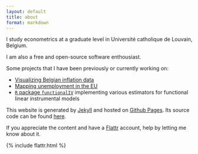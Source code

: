 ```yaml
---
layout: default
title: about
format: markdown
---
```


I study econometrics at a graduate level in Université catholique de Louvain, Belgium.

I am also a free and open-source software enthousiast.

Some projects that I have been previously or currently working on:
* [Visualizing Belgian inflation data](https://rytis.shinyapps.io/inflation)
* [Mapping unemployment in the EU](https://github.com/rbagd/eu-unemployment)
* [`R` package `functionalIV`](https://github.com/rbagd/functionalIV) implementing various estimators for functional linear instrumental models

This website is generated by [Jekyll](http://jekyllrb.com/) and hosted on [Github Pages](http://pages.github.com/). Its source code can be found [here](https://github.com/rbagd/rbagd.github.io).

If you appreciate the content and have a [Flattr](https://flattr.com) account, help by letting me know about it.

{% include flattr.html %}
